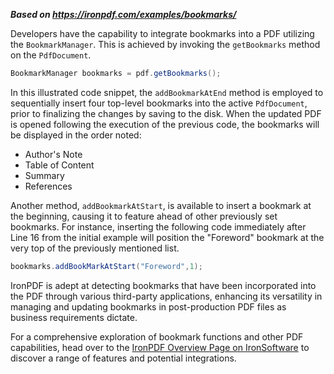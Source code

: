 ***Based on <https://ironpdf.com/examples/bookmarks/>***

Developers have the capability to integrate bookmarks into a PDF utilizing the `BookmarkManager`. This is achieved by invoking the `getBookmarks` method on the `PdfDocument`.

```java
BookmarkManager bookmarks = pdf.getBookmarks();
```

In this illustrated code snippet, the `addBookmarkAtEnd` method is employed to sequentially insert four top-level bookmarks into the active `PdfDocument`, prior to finalizing the changes by saving to the disk. When the updated PDF is opened following the execution of the previous code, the bookmarks will be displayed in the order noted:

- Author's Note
- Table of Content
- Summary
- References

Another method, `addBookmarkAtStart`, is available to insert a bookmark at the beginning, causing it to feature ahead of other previously set bookmarks. For instance, inserting the following code immediately after Line 16 from the initial example will position the "Foreword" bookmark at the very top of the previously mentioned list.

```java
bookmarks.addBookMarkAtStart("Foreword",1);
```

IronPDF is adept at detecting bookmarks that have been incorporated into the PDF through various third-party applications, enhancing its versatility in managing and updating bookmarks in post-production PDF files as business requirements dictate.

For a comprehensive exploration of bookmark functions and other PDF capabilities, head over to the [IronPDF Overview Page on IronSoftware](https://ironpdf.com) to discover a range of features and potential integrations.